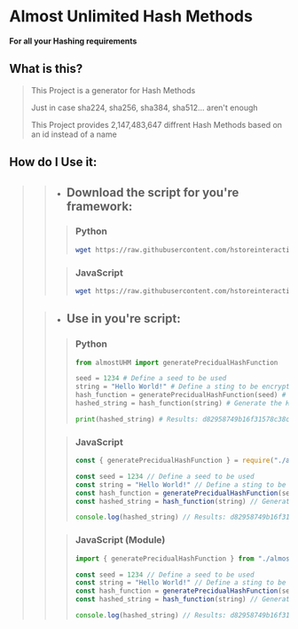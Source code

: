 # Almost Unlimited Hash Methods
__For all your Hashing requirements__

## What is this?
> This Project is a generator for Hash Methods
> 
> Just in case sha224, sha256, sha384, sha512... aren't enough
>
> This Project provides 2,147,483,647 diffrent Hash Methods based on an id instead of a name

## How do I Use it:
> > - ## Download the script for you're framework:
> > > ### Python
> > > ```bash
> > > wget https://raw.githubusercontent.com/hstoreinteractive/Almost_Unlimited_Hash_Methods/main/almostUHM.py -O almostUHM.py
> > > ```
> >
> > > ### JavaScript
> > > ```bash
> > > wget https://raw.githubusercontent.com/hstoreinteractive/Almost_Unlimited_Hash_Methods/main/almostUHM.js -O almostUHM.js
> > > ```
>
> > - ## Use in you're script:
> > > ### Python
> > > ```python
> > > from almostUHM import generatePrecidualHashFunction
> > >
> > > seed = 1234 # Define a seed to be used
> > > string = "Hello World!" # Define a sting to be encrypted
> > > hash_function = generatePrecidualHashFunction(seed) # Generate the Hash Function corresponding to the seed
> > > hashed_string = hash_function(string) # Generate the Hash of the String using the newly generated Hash Function
> > >
> > > print(hashed_string) # Results: d82958749b16f31578c38cccd6ccb00ccd21878de323da92be5fd46e88543d7f
> > > ```
> >
> > > ### JavaScript
> > > ```javascript
> > > const { generatePrecidualHashFunction } = require("./almostUHM.js")
> > >
> > > const seed = 1234 // Define a seed to be used
> > > const string = "Hello World!" // Define a sting to be encrypted
> > > const hash_function = generatePrecidualHashFunction(seed) // Generate the Hash Function corresponding to the seed
> > > const hashed_string = hash_function(string) // Generate the Hash of the String using the newly generated Hash Function
> > >
> > > console.log(hashed_string) // Results: d82958749b16f31578c38cccd6ccb00ccd21878de323da92be5fd46e88543d7f
> > > ```
> >
> > > ### JavaScript (Module)
> > > ```javascript
> > > import { generatePrecidualHashFunction } from "./almostUHM.js"
> > >
> > > const seed = 1234 // Define a seed to be used
> > > const string = "Hello World!" // Define a sting to be encrypted
> > > const hash_function = generatePrecidualHashFunction(seed) // Generate the Hash Function corresponding to the seed
> > > const hashed_string = hash_function(string) // Generate the Hash of the String using the newly generated Hash Function
> > >
> > > console.log(hashed_string) // Results: d82958749b16f31578c38cccd6ccb00ccd21878de323da92be5fd46e88543d7f
> > > ```
>

